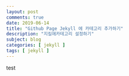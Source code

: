 ```yaml
---
layout: post
comments: true
date: 2019-06-14
title: "Github Page Jekyll 에 카테고리 추가하기"
description: "지킬에카테고리 설정하기"
subject: blog
categories: [ jekyll ]
tags: [ jekyll ]
---
```


test